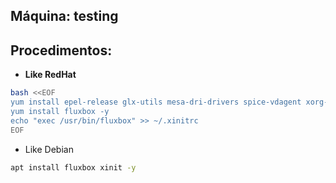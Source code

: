 Máquina: testing
----------------

Procedimentos:
--------------

* **Like RedHat**
```bash
bash <<EOF
yum install epel-release glx-utils mesa-dri-drivers spice-vdagent xorg-x11-drivers xorg-x11-server-Xorg xorg-x11-utils xorg-x11-xinit xvattr xterm -y
yum install fluxbox -y
echo "exec /usr/bin/fluxbox" >> ~/.xinitrc
EOF
```

* Like Debian
```bash
apt install fluxbox xinit -y
```
